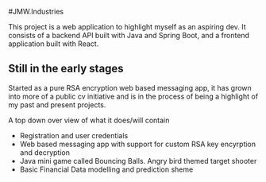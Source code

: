 #JMW.Industries

This project is a web application to highlight myself as an aspiring dev. It consists of a backend API built with Java and Spring Boot, and a frontend application built with React.


## Still in the early stages

Started as a pure RSA encryption web based messaging app, it has grown into more of a public cv initiative and is in the process of being a highlight of my past and present projects.

A top down over view of what it does/will contain
- Registration and user credentials
- Web based messaging app with support for custom RSA key encyrption and decryption
- Java mini game called Bouncing Balls. Angry bird themed target shooter
- Basic Financial Data modelling and prediction sheme

